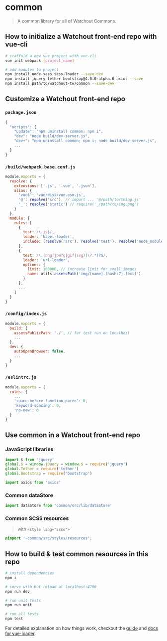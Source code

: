 # common

> A common library for all of Watchout Commons.

## How to initialize a Watchout front-end repo with vue-cli

``` bash
# scaffold a new vue project with vue-cli
vue init webpack [project_name]

# add modules to project
npm install node-sass sass-loader --save-dev
npm install jquery tether bootstrap@4.0.0-alpha.6 axios --save
npm install path/to/watchout-tw/common --save-dev
```

## Customize a Watchout front-end repo

### `package.json`

``` js
{
  "scripts": {
    "update": "npm uninstall common; npm i",
    "dev": "node build/dev-server.js",
    "dev+": "npm uninstall common; npm i; node build/dev-server.js",
    ...
  }
}
```

### `/build/webpack.base.conf.js`

``` js
module.exports = {
  resolve: {
    extensions: ['.js', '.vue', '.json'],
    alias: {
      'vue$': 'vue/dist/vue.esm.js',
      '@': resolve('src'), // import ... '@/path/to/thing.js'
      '_': resolve('static') // require('_/path/to/img.png')
    }
  },
  module: {
    rules: [
      {
        test: /\.js$/,
        loader: 'babel-loader',
        include: [resolve('src'), resolve('test'), resolve('node_modules/common')]
      },
      {
        test: /\.(png|jpe?g|gif|svg)(\?.*)?$/,
        loader: 'url-loader',
        options: {
          limit: 100000, // increase limit for small images
          name: utils.assetsPath('img/[name].[hash:7].[ext]')
        }
      },
      ...
    ]
  }
}
```

### `/config/index.js`

``` js
module.exports = {
  build: {
    assetsPublicPath: './', // for test run on localhost
    ...
  },
  dev: {
    autoOpenBrowser: false,
    ...
  }
}
```

### `/eslintrc.js`

``` js
module.exports = {
  rules: {
    ...
    'space-before-function-paren': 0,
    'keyword-spacing': 0,
    'no-new': 0
  }
}
```

## Use common in a Watchout front-end repo

### JavaScript libraries

``` js
import $ from 'jquery'
global.$ = window.jQuery = window.$ = require('jquery')
global.Tether = require('tether')
global.Bootstrap = require('bootstrap')

import axios from 'axios'
```

### Common dataStore

``` js
import dataStore from 'common/src/lib/dataStore'
```

### Common SCSS resources

> with `<style lang="scss">`

``` css
@import '~common/src/styles/resources';
```

## How to build & test common resources in this repo

``` bash
# install dependencies
npm i

# serve with hot reload at localhost:4200
npm run dev

# run unit tests
npm run unit

# run all tests
npm test
```

For detailed explanation on how things work, checkout the [guide](http://vuejs-templates.github.io/webpack/) and [docs for vue-loader](http://vuejs.github.io/vue-loader).
